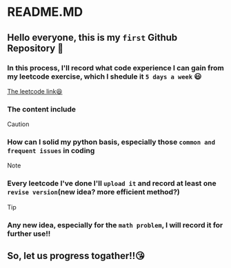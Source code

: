 # README.MD
## Hello everyone, this is my `first` Github Repository 🚀


### In this process, I'll record what code experience I can gain from my leetcode exercise, which I shedule it `5 days a week` 😃

[The leetcode link😆](https://leetcode.com/studyplan/leetcode-75/)
### The content include
>[!CAUTION]
>### How can I solid my python basis, especially those `common and frequent issues` in coding

>[!NOTE]
>### Every leetcode I've done I'll `upload it` and record at least one `revise version`(new idea? more efficient method?)

>[!TIP]
>### Any new idea, especially for the `math problem`, I will record it for further use!!


## So, let us progress togather!!😘

